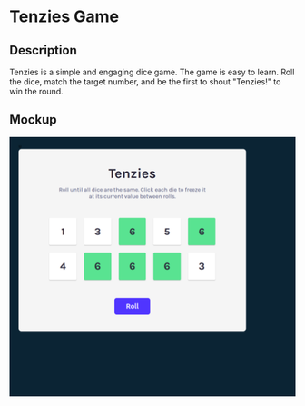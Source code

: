 # Tenzies Game
## Description

Tenzies is a simple and engaging dice game. The game is easy to learn. Roll the dice, match the target number, and be the first to shout "Tenzies!" to win the round.

## Mockup

![Tenzies](/public/tenzies.png)
